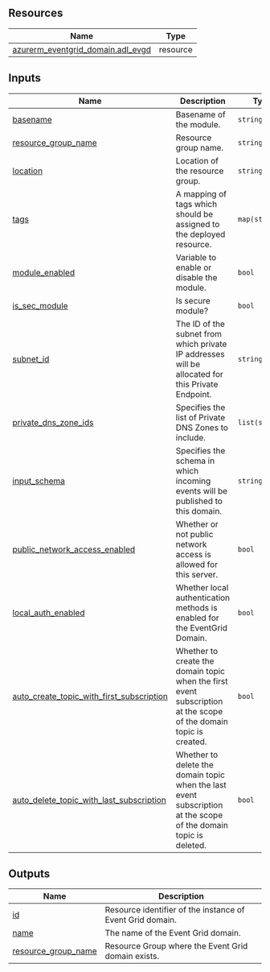 <!-- BEGIN_TF_DOCS -->
## Resources

| Name | Type |
|------|------|
| [azurerm_eventgrid_domain.adl_evgd](https://registry.terraform.io/providers/hashicorp/azurerm/latest/docs/resources/eventgrid_domain) | resource |

## Inputs

| Name | Description | Type | Default | Required |
|------|-------------|------|---------|:--------:|
| <a name="input_basename"></a> [basename](#input\_basename) | Basename of the module. | `string` | n/a | yes |
| <a name="input_resource_group_name"></a> [resource\_group\_name](#input\_resource\_group\_name) | Resource group name. | `string` | n/a | yes |
| <a name="input_location"></a> [location](#input\_location) | Location of the resource group. | `string` | n/a | yes |
| <a name="input_tags"></a> [tags](#input\_tags) | A mapping of tags which should be assigned to the deployed resource. | `map(string)` | `{}` | no |
| <a name="input_module_enabled"></a> [module\_enabled](#input\_module\_enabled) | Variable to enable or disable the module. | `bool` | `true` | no |
| <a name="input_is_sec_module"></a> [is\_sec\_module](#input\_is\_sec\_module) | Is secure module? | `bool` | `true` | no |
| <a name="input_subnet_id"></a> [subnet\_id](#input\_subnet\_id) | The ID of the subnet from which private IP addresses will be allocated for this Private Endpoint. | `string` | `""` | no |
| <a name="input_private_dns_zone_ids"></a> [private\_dns\_zone\_ids](#input\_private\_dns\_zone\_ids) | Specifies the list of Private DNS Zones to include. | `list(string)` | `[]` | no |
| <a name="input_input_schema"></a> [input\_schema](#input\_input\_schema) | Specifies the schema in which incoming events will be published to this domain. | `string` | `"EventGridSchema"` | no |
| <a name="input_public_network_access_enabled"></a> [public\_network\_access\_enabled](#input\_public\_network\_access\_enabled) | Whether or not public network access is allowed for this server. | `bool` | `false` | no |
| <a name="input_local_auth_enabled"></a> [local\_auth\_enabled](#input\_local\_auth\_enabled) | Whether local authentication methods is enabled for the EventGrid Domain. | `bool` | `true` | no |
| <a name="input_auto_create_topic_with_first_subscription"></a> [auto\_create\_topic\_with\_first\_subscription](#input\_auto\_create\_topic\_with\_first\_subscription) | Whether to create the domain topic when the first event subscription at the scope of the domain topic is created. | `bool` | `true` | no |
| <a name="input_auto_delete_topic_with_last_subscription"></a> [auto\_delete\_topic\_with\_last\_subscription](#input\_auto\_delete\_topic\_with\_last\_subscription) | Whether to delete the domain topic when the last event subscription at the scope of the domain topic is deleted. | `bool` | `true` | no |

## Outputs

| Name | Description |
|------|-------------|
| <a name="output_id"></a> [id](#output\_id) | Resource identifier of the instance of Event Grid domain. |
| <a name="output_name"></a> [name](#output\_name) | The name of the Event Grid domain. |
| <a name="output_resource_group_name"></a> [resource\_group\_name](#output\_resource\_group\_name) | Resource Group where the Event Grid domain exists. |
<!-- END_TF_DOCS -->